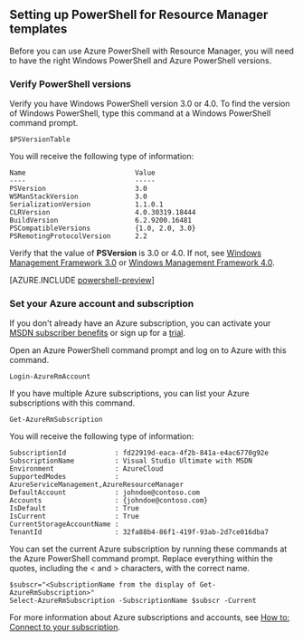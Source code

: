 ## Setting up PowerShell for Resource Manager templates

Before you can use Azure PowerShell with Resource Manager, you will need to have the right Windows PowerShell and Azure PowerShell versions.

### Verify PowerShell versions

Verify you have Windows PowerShell version 3.0 or 4.0. To find the version of Windows PowerShell, type this command at a Windows PowerShell command prompt.

	$PSVersionTable

You will receive the following type of information:

	Name                           Value
	----                           -----
	PSVersion                      3.0
	WSManStackVersion              3.0
	SerializationVersion           1.1.0.1
	CLRVersion                     4.0.30319.18444
	BuildVersion                   6.2.9200.16481
	PSCompatibleVersions           {1.0, 2.0, 3.0}
	PSRemotingProtocolVersion      2.2


Verify that the value of **PSVersion** is 3.0 or 4.0. If not, see [Windows Management Framework 3.0](http://www.microsoft.com/download/details.aspx?id=34595) or [Windows Management Framework 4.0](http://www.microsoft.com/download/details.aspx?id=40855).

[AZURE.INCLUDE [powershell-preview](../includes/powershell-preview-inline-include.md)]

### Set your Azure account and subscription

If you don't already have an Azure subscription, you can activate your [MSDN subscriber benefits](http://azure.microsoft.com/pricing/member-offers/msdn-benefits-details/) or sign up for a [trial](/pricing/1rmb-trial/).

Open an Azure PowerShell command prompt and log on to Azure with this command.

	Login-AzureRmAccount

If you have multiple Azure subscriptions, you can list your Azure subscriptions with this command.

	Get-AzureRmSubscription

You will receive the following type of information:

	SubscriptionId            : fd22919d-eaca-4f2b-841a-e4ac6770g92e
	SubscriptionName          : Visual Studio Ultimate with MSDN
	Environment               : AzureCloud
	SupportedModes            : AzureServiceManagement,AzureResourceManager
	DefaultAccount            : johndoe@contoso.com
	Accounts                  : {johndoe@contoso.com}
	IsDefault                 : True
	IsCurrent                 : True
	CurrentStorageAccountName :
	TenantId                  : 32fa88b4-86f1-419f-93ab-2d7ce016dba7

You can set the current Azure subscription by running these commands at the Azure PowerShell command prompt. Replace everything within the quotes, including the < and > characters, with the correct name.

	$subscr="<SubscriptionName from the display of Get-AzureRmSubscription>"
	Select-AzureRmSubscription -SubscriptionName $subscr -Current

For more information about Azure subscriptions and accounts, see [How to: Connect to your subscription](/documentation/articles/powershell-install-configure#Connect).
